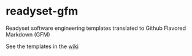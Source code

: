 # readyset-gfm
Readyset software engineering templates translated to Github Flavored Markdown (GFM)

See the templates in the [wiki](https://github.com/bike-bill/readyset-gfm/wiki)

